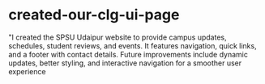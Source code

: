 # created-our-clg-ui-page
"I created the SPSU Udaipur website to provide campus updates, schedules, student reviews, and events. It features navigation, quick links, and a footer with contact details. Future improvements include dynamic updates, better styling, and interactive navigation for a smoother user experience
